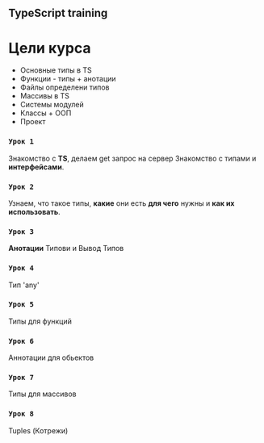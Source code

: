 ## TypeScript training

# **Цели курса**

- Основные типы в TS
- Функции - типы + анотации
- Файлы определени типов
- Массивы в TS
- Системы модулей
- Классы + ООП
- Проект

### `Урок 1`

Знакомство с **TS**, делаем get запрос на сервер Знакомство с типами и **интерфейсами**.

### `Урок 2`

Узнаем, что такое типы, **какие** они есть **для чего** нужны и **как их использовать**.

### `Урок 3`

**Анотации** Типови и Вывод Типов

### `Урок 4`

Тип 'any'

### `Урок 5`

Типы для функций

### `Урок 6`

Аннотации для обьектов

### `Урок 7`

Типы для массивов

### `Урок 8`

Tuples (Котрежи)